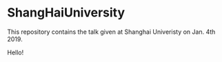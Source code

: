 # ShangHaiUniversity

This repository contains the talk given at Shanghai Univeristy on Jan. 4th 2019.

Hello!
